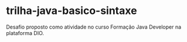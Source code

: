 # trilha-java-basico-sintaxe
Desafio proposto como atividade no curso Formação Java Developer na plataforma DIO.
